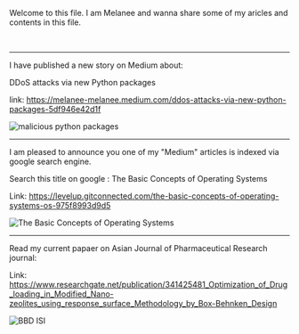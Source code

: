 Welcome to this file. I am Melanee and wanna share some of my aricles and contents in this file.

<br>

------------------------------------------------------------------------

I have published a new story on Medium about: 

DDoS attacks via new Python packages

link: https://melanee-melanee.medium.com/ddos-attacks-via-new-python-packages-5df946e42d1f

![malicious python packages](https://user-images.githubusercontent.com/74653444/189619720-54d1a352-0b6d-4fe1-abd6-f94d53ade027.jpg)




------------------------------------------------------------------------------------------------
I am pleased to announce you one of my "Medium" articles is indexed via google search engine.

Search this title on google : The Basic Concepts of Operating Systems

Link: https://levelup.gitconnected.com/the-basic-concepts-of-operating-systems-os-975f8993d9d5 


![The Basic Concepts of Operating Systems](https://user-images.githubusercontent.com/74653444/188303866-32514585-73e6-47b9-98b0-80bbf70a4fe9.jpg)

--------------------------------------------------------------------------------

Read my current papaer on Asian Journal of Pharmaceutical Research journal: 

Link: https://www.researchgate.net/publication/341425481_Optimization_of_Drug_loading_in_Modified_Nano-zeolites_using_response_surface_Methodology_by_Box-Behnken_Design

![BBD ISI](https://user-images.githubusercontent.com/74653444/188557559-aa739d93-c8a7-462e-bb4b-4cdedbc1ec39.png)


